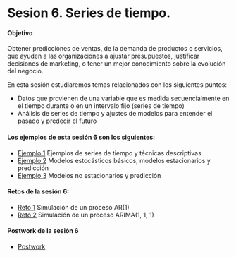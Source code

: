 # Sesion 6. Series de tiempo.

#### Objetivo

Obtener predicciones de ventas, de la demanda de productos o servicios, que ayuden a las organizaciones a ajustar presupuestos, justificar decisiones de marketing, o tener un mejor conocimiento sobre la evolución del negocio.

En esta sesión estudiaremos temas relacionados con los siguientes puntos:

- Datos que provienen de una variable que es medida secuencialmente en el tiempo durante o en un intervalo fijo (series de tiempo)
- Análisis de series de tiempo y ajustes de modelos para entender el pasado y predecir el futuro

#### Los ejemplos de esta sesión 6 son los siguientes:

- [Ejemplo 1](https://github.com/beduExpert/Programacion-con-R-Santander/tree/master/Sesion-06/Ejemplo-01) Ejemplos de series de tiempo y técnicas descriptivas
- [Ejemplo 2](https://github.com/beduExpert/Programacion-con-R-Santander/tree/master/Sesion-06/Ejemplo-02) Modelos estocásticos básicos, modelos estacionarios y predicción
- [Ejemplo 3](https://github.com/beduExpert/Programacion-con-R-Santander/tree/master/Sesion-06/Ejemplo-03) Modelos no estacionarios y predicción

#### Retos de la sesión 6:

- [Reto 1](https://github.com/beduExpert/Programacion-con-R-Santander/tree/master/Sesion-06/Reto-01) Simulación de un proceso AR(1)
- [Reto 2](https://github.com/beduExpert/Programacion-con-R-Santander/tree/master/Sesion-06/Reto-02) Simulación de un proceso ARIMA(1, 1, 1)

#### Postwork de la sesión 6

- [Postwork](https://github.com/beduExpert/Programacion-con-R-Santander/tree/master/Sesion-06/Postwork)
